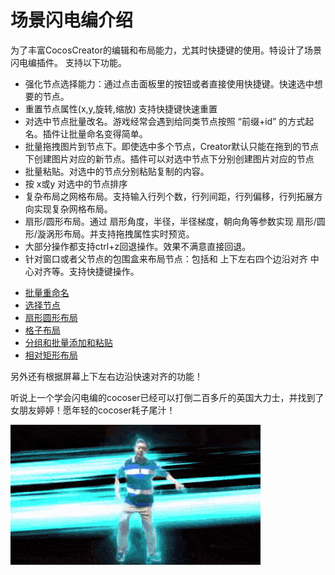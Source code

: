 # 场景闪电编介绍

为了丰富CocosCreator的编辑和布局能力，尤其时快捷键的使用。特设计了场景闪电编插件。 支持以下功能。

- 强化节点选择能力：通过点击面板里的按钮或者直接使用快捷键。快速选中想要的节点。
- 重置节点属性(x,y,旋转,缩放) 支持快捷键快速重置
- 对选中节点批量改名。游戏经常会遇到给同类节点按照 “前缀+id” 的方式起名。插件让批量命名变得简单。
- 批量拖拽图片到节点下。即使选中多个节点，Creator默认只能在拖到的节点下创建图片对应的新节点。插件可以对选中节点下分别创建图片对应的节点
- 批量粘贴。对选中的节点分别粘贴复制的内容。
- 按 x或y 对选中的节点排序
- 复杂布局之网格布局。支持输入行列个数，行列间距，行列偏移，行列拓展方向实现复杂网格布局。
- 扇形/圆形布局。通过 扇形角度，半径，半径梯度，朝向角等参数实现 扇形/圆形/漩涡形布局。并支持拖拽属性实时预览。
- 大部分操作都支持ctrl+z回退操作。效果不满意直接回退。
- 针对窗口或者父节点的包围盒来布局节点：包括和 上下左右四个边沿对齐 中心对齐等。支持快捷键操作。
 


* [批量重命名](./场景闪电编/批量重命名/批量重命名.md)
* [选择节点](./场景闪电编/选择节点[快捷键]/选择节点[快捷键].md)
* [扇形圆形布局](./场景闪电编/扇形圆形布局/扇形圆形布局.md)
* [格子布局](./场景闪电编/格子布局/格子布局.md)
* [分组和批量添加和粘贴](./场景闪电编/批量添加和粘贴/批量添加和粘贴.md)
* [相对矩形布局](./场景闪电编/相对矩形布局/相对矩形布局.md)

另外还有根据屏幕上下左右边沿快速对齐的功能！

听说上一个学会闪电编的cocoser已经可以打倒二百多斤的英国大力士，并找到了女朋友婷婷！愿年轻的cocoser耗子尾汁！

![avatar](./场景闪电编/mabaoguo.gif)